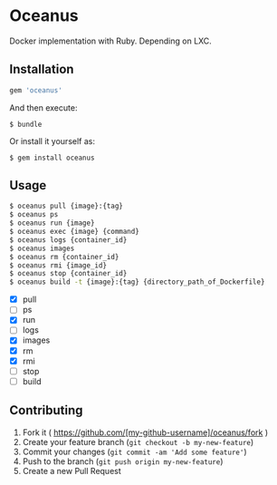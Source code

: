 # Oceanus

Docker implementation with Ruby.
Depending on LXC.

## Installation

```ruby
gem 'oceanus'
```

And then execute:

    $ bundle

Or install it yourself as:

    $ gem install oceanus

## Usage

```sh
$ oceanus pull {image}:{tag}
$ oceanus ps
$ oceanus run {image}
$ oceanus exec {image} {command}
$ oceanus logs {container_id}
$ oceanus images
$ oceanus rm {container_id}
$ oceanus rmi {image_id}
$ oceanus stop {container_id}
$ oceanus build -t {image}:{tag} {directory_path_of_Dockerfile}
```

- [x] pull
- [ ] ps
- [x] run
- [ ] logs
- [x] images
- [x] rm
- [x] rmi
- [ ] stop
- [ ] build

## Contributing

1. Fork it ( https://github.com/[my-github-username]/oceanus/fork )
2. Create your feature branch (`git checkout -b my-new-feature`)
3. Commit your changes (`git commit -am 'Add some feature'`)
4. Push to the branch (`git push origin my-new-feature`)
5. Create a new Pull Request
